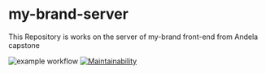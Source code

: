 # my-brand-server
This Repository is works on the server of my-brand front-end from Andela capstone

![example workflow](https://github.com/Code-250/my-brand-server/actions/workflows/brand.yml/badge.svg)
[![Maintainability](https://api.codeclimate.com/v1/badges/264dbc46e801e05899e7/maintainability)](https://codeclimate.com/github/Code-250/my-brand-server/maintainability)
